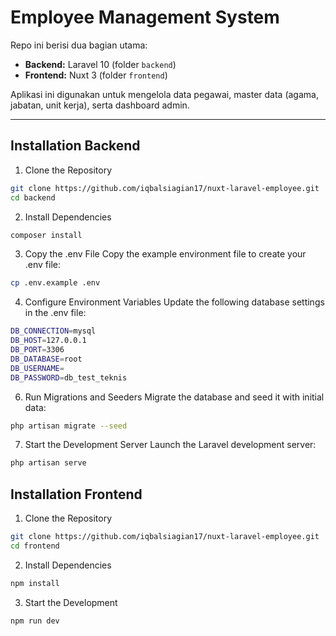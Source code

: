 # Employee Management System

Repo ini berisi dua bagian utama:

- **Backend:** Laravel 10 (folder `backend`)  
- **Frontend:** Nuxt 3 (folder `frontend`)  

Aplikasi ini digunakan untuk mengelola data pegawai, master data (agama, jabatan, unit kerja), serta dashboard admin.

---




## Installation Backend

1. Clone the Repository

```bash
git clone https://github.com/iqbalsiagian17/nuxt-laravel-employee.git
cd backend
```


2. Install Dependencies

```bash
composer install
```


3. Copy the .env File Copy the example environment file to create your .env file:

```bash
cp .env.example .env
```


4. Configure Environment Variables Update the following database settings in the .env file:

```bash
DB_CONNECTION=mysql
DB_HOST=127.0.0.1
DB_PORT=3306
DB_DATABASE=root
DB_USERNAME=
DB_PASSWORD=db_test_teknis
```


6. Run Migrations and Seeders Migrate the database and seed it with initial data:

```bash
php artisan migrate --seed
```

7. Start the Development Server Launch the Laravel development server:

```bash
php artisan serve
```





## Installation Frontend

1. Clone the Repository

```bash
git clone https://github.com/iqbalsiagian17/nuxt-laravel-employee.git
cd frontend
```


2. Install Dependencies

```bash
npm install
```

3. Start the Development

```bash
npm run dev
```




